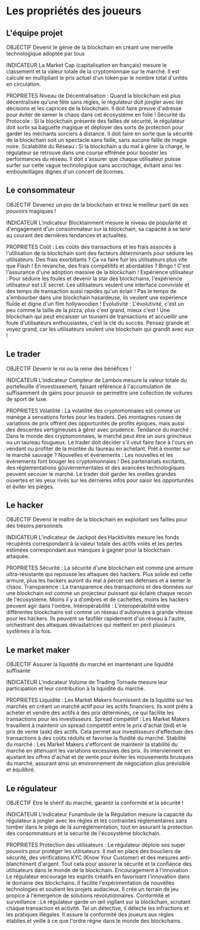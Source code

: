 # Les propriétés des joueurs

## L'équipe projet

OBJECTIF
Devenir le génie de la blockchain en créant une merveille technologique adoptée par tous

INDICATEUR
La Market Cap (capitalisation en français) mesure le classement et la valeur totale de la cryptomonnaie sur le marché. Il est calculé en multipliant le prix actuel d'un token par le nombre total d'unités en circulation.

PROPRIETES
Niveau de Décentralisation : Quand la blockchain est plus décentralisée qu'une fête sans règles, le régulateur doit jongler avec les décisions et les caprices de la blockchain. Il doit faire preuve d'adresse pour éviter de semer le chaos dans cet écosystème en folie !
Sécurité du Protocole : Si la blockchain présente des failles de sécurité, le régulateur doit sortir sa baguette magique et déployer des sorts de protection pour garder les méchants sorciers à distance. Il doit faire en sorte que la sécurité de la blockchain soit un spectacle sans faille, sans aucune faille de magie noire.
Scalabilité du Réseau : Si la blockchain a du mal à gérer la charge, le régulateur se retrouve dans une course effrénée pour booster les performances du réseau. Il doit s'assurer que chaque utilisateur puisse surfer sur cette vague technologique sans accrochage, évitant ainsi les embouteillages dignes d'un concert de licornes.

## Le consommateur

OBJECTIF
Devenez un pro de la blockchain et tirez le meilleur parti de ses pouvoirs magiques !

INDICATEUR
L'indicateur Blocktainment mesure le niveau de popularité et d'engagement d'un consommateur sur la blockchain, sa capacité à se tenir au courant des dernières tendances et actualités.

PROPRIETES
Coût : Les coûts des transactions et les frais associés à l'utilisation de la blockchain sont des facteurs déterminants pour séduire les utilisateurs. Des frais exorbitants ? Ça va faire fuir les utilisateurs plus vite que Flash ! En revanche, des frais compétitifs et abordables ? Bingo ! C'est l'assurance d'une adoption massive de la blockchain !
Expérience utilisateur : Pour séduire les foules et devenir la star des blockchains, l'expérience utilisateur est LE secret. Les utilisateurs veulent une interface conviviale et des temps de transaction aussi rapides qu'un éclair ! Pas le temps de s'embourber dans une blockchain hasardeuse, ils veulent une expérience fluide et digne d'un film hollywoodien !
Evolutivité : L'évolutivité, c'est un peu comme la taille de la pizza, plus c'est grand, mieux c'est ! Une blockchain qui peut encaisser un tsunami de transactions et accueillir une foule d'utilisateurs enthousiastes, c'est la clé du succès. Pensez grande et voyez grand, car les utilisateurs veulent une blockchain qui grandit avec eux !

## Le trader

OBJECTIF
Devenir le roi ou la reine des bénéfices !

INDICATEUR
L'indicateur Compteur de Lambos mesure la valeur totale du portefeuille d'investissement, faisant référence à l'accumulation de suffisamment de gains pour pouvoir se permettre une collection de voitures de sport de luxe.

PROPRIETES
Volatilité : La volatilité des cryptomonnaies est comme un manège à sensations fortes pour les traders. Des montagnes russes de variations de prix offrent des opportunités de profits épiques, mais aussi des descentes vertigineuses à gérer avec prudence.
Tendance du marché : Dans le monde des cryptomonnaies, le marché peut être un ours grincheux ou un taureau fougueux. Le trader doit décider s'il veut faire face à l'ours en vendant ou profiter de la montée du taureau en achetant. Prêt à monter sur le marché sauvage ?
Nouvelles et événements : Les nouvelles et les événements font bouger les cryptomonnaies ! Des partenariats excitants, des réglementations gouvernementales et des avancées technologiques peuvent secouer le marché. Le trader doit garder les oreilles grandes ouvertes et les yeux rivés sur les dernières infos pour saisir les opportunités et éviter les pièges.

## Le hacker

OBJECTIF
Devenir le maître de la blockchain en exploitant ses failles pour des trésors personnels

INDICATEUR
L'indicateur de Jackpot des Hacktivités mesure les fonds récupérés correspondant à la valeur totale des actifs volés et les pertes estimées correspondant aux manques à gagner pour la blockchain attaquée.

PROPRIETES
Sécurité : La sécurité d'une blockchain est comme une armure ultra-résistante qui repousse les attaques des hackers. Plus solide est cette armure, plus les hackers auront du mal à percer ses défenses et à semer le chaos.
Transparence : La transparence des transactions et des données sur une blockchain est comme un projecteur puissant qui éclaire chaque recoin de l'écosystème. Moins il y a d'ombres et de cachettes, moins les hackers peuvent agir dans l'ombre.
Interopérabilité : L'interopérabilité entre différentes blockchains est comme un réseau d'autoroutes à grande vitesse pour les hackers. Ils peuvent se faufiler rapidement d'un réseau à l'autre, orchestrant des attaques dévastatrices qui mettent en péril plusieurs systèmes à la fois.

## Le market maker

OBJECTIF
Assurer la liquidité du marché en maintenant une liquidité suffisante

INDICATEUR
L'indicateur Volume de Trading Tornade mesure leur participation et leur contribution à la liquidité du marché.

PROPRIETES
Liquidité : Les Market Makers fournissent de la liquidité sur les marchés en créant un marché actif pour les actifs financiers. Ils sont prêts à acheter et vendre des actifs à des prix déterminés, ce qui facilite les transactions pour les investisseurs.
Spread compétitif : Les Market Makers travaillent à maintenir un spread compétitif entre le prix d'achat (bid) et le prix de vente (ask) des actifs. Cela permet aux investisseurs d'effectuer des transactions à des coûts réduits et favorise la fluidité du marché.
Stabilité du marché : Les Market Makers s'efforcent de maintenir la stabilité du marché en atténuant les variations excessives des prix. Ils interviennent en ajustant les offres d'achat et de vente pour éviter les mouvements brusques du marché, assurant ainsi un environnement de négociation plus prévisible et équilibré.

## Le régulateur

OBJECTIF
Etre le shérif du marché, garantir la conformité et la sécurité !

INDICATEUR
L'indicateur Funambule de la Régulation mesure la capacité du régulateur à jongler avec les règles et les contraintes réglementaires sans tomber dans le piège de la surréglementation, tout en assurant la protection des consommateurs et la sécurité de l'écosystème blockchain.

PROPRIETES
Protection des utilisateurs : Le régulateur déploie ses super pouvoirs pour protéger les utilisateurs. Il met en place des boucliers de sécurité, des vérifications KYC (Know Your Customer) et des mesures anti-blanchiment d'argent. Tout cela pour assurer la sécurité et la confiance des utilisateurs dans le monde de la blockchain.
Encouragement à l'innovation : Le régulateur encourage les esprits créatifs en favorisant l'innovation dans le domaine des blockchains. Il facilite l'expérimentation de nouvelles technologies et soutient les projets audacieux. Il crée un terrain de jeu propice à l'émergence de solutions révolutionnaires.
Conformité et surveillance : Le régulateur garde un œil vigilant sur la blockchain, scrutant chaque transaction et activité. Tel un détective, il détecte les infractions et les pratiques illégales. Il assure la conformité des joueurs aux règles établies et veille à ce que l'ordre règne dans le monde des blockchains.
